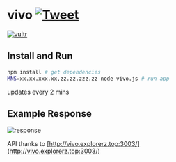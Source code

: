 # vivo [![Tweet](https://img.shields.io/twitter/url/http/shields.io.svg?style=social)](https://twitter.com/intent/tweet?text=Watch%20your%20VIVO%20masternode%20income%20in%20command%20line&url=https://github.com/valmassoi/vivo&via=valmassoi&hashtags=vivo,masternode,crypto,dash,bitcoin,btc)  
[![vultr](https://www.vultr.com/media/banner_1.png)](https://www.vultr.com/?ref=7242522)

## Install and Run
```bash
npm install # get dependencies
MNS=xx.xx.xxx.xx,zz.zz.zzz.zz node vivo.js # run app
```
updates every 2 mins  
## Example Response
![response](https://raw.githubusercontent.com/valmassoi/vivo/master/response.png)

API thanks to [http://vivo.explorerz.top:3003/](http://vivo.explorerz.top:3003/)
